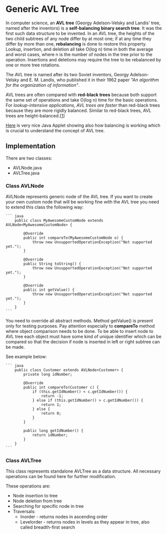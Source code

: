 # Generic AVL Tree

In computer science, an **AVL tree** (Georgy Adelson-Velsky and Landis' tree, named after the inventors) is a **self-balancing binary search tree**. 
It was the first such data structure to be invented. In an AVL tree, the heights of the two child subtrees of any node differ by at most one; 
if at any time they differ by more than one, **rebalancing** is done to restore this property. 
Lookup, insertion, and deletion all take O(log n) time in both the average and worst cases, where n is the number of nodes in the tree prior to the operation. 
Insertions and deletions may require the tree to be rebalanced by one or more tree rotations.

The AVL tree is named after its two Soviet inventors, Georgy Adelson-Velsky and E. M. Landis, who published it in their 1962 paper *"An algorithm for the organization of information"*.

AVL trees are often compared with **red-black trees** because both support the same set of operations and take O(log n) time for the basic operations. 
For *lookup-intensive applications, AVL trees are faster* than red-black trees because they are more rigidly balanced.
Similar to red-black trees, AVL trees are height-balanced.[[1]]

[Here][2] is very nice Java Applet showing also how balancing is working which is crucial to understand the concept of AVL tree.

## Implementation

There are two classes:

* AVLNode.java
* AVLTree.java

### Class AVLNode
AVLNode represents generic node of the AVL tree. If you want to create your own custom node that will be working fine with the AVL tree you need to extend this class the following way:

    ``` java
        public class MyAwesomeCustomNode extends AVLNode<MyAwesomeCustomNode> {

            @Override
            public int compareTo(MyAwesomeCustomNode o) {
                throw new UnsupportedOperationException("Not supported yet.");
            }

            @Override
            public String toString() {
                throw new UnsupportedOperationException("Not supported yet.");
            }

            @Override
            public int getValue() {
                throw new UnsupportedOperationException("Not supported yet.");
            }
        }
    ```

You need to override all abstract methods. Method getValue() is present only for testing purposes. Pay attention especially to **compareTo** method where object comparison needs to be done.
To be able to insert node to AVL tree each object must have some kind of unique identifier which can be compared so that the decision if node is inserted in left or right subtree can be made.

See example below:

    ``` java
        public class Customer extends AVLNode<Customer> {
            private long idNumber;
            
            @Override
            public int compareTo(Customer c) {
                if (this.getIdNumber() < c.getIdNumber()) {
                    return -1;
                } else if (this.getIdNumber() > c.getIdNumber()) {
                    return 1;
                } else {
                    return 0;
                }
            }
            
            public long getIdNumber() {
                return idNumber;
            }
        }
    ```

### Class AVLTree
This class represents standalone AVLTree as a data structure. All necessary operations can be found here for further modification.

These operations are:

* Node insertion to tree
* Node deletion from tree
* Searching for specific node in tree
* Traversals:
    * Inorder - returns nodes in ascending order
    * Levelorder - returns nodes in levels as they appear in tree, also called breadth-first search

[1]:http://en.wikipedia.org/wiki/AVL_tree
[2]:http://www.site.uottawa.ca/~stan/csi2514/applets/avl/BT.html